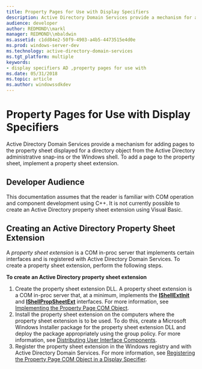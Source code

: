 ```yaml
---
title: Property Pages for Use with Display Specifiers
description: Active Directory Domain Services provide a mechanism for adding pages to the property sheet displayed for a directory object from the Active Directory administrative snap-ins or the Windows shell.
audience: developer
author: REDMOND\\markl
manager: REDMOND\\mbaldwin
ms.assetid: c1dd84e2-50f9-4903-a4b5-4473515e4d0e
ms.prod: windows-server-dev
ms.technology: active-directory-domain-services
ms.tgt_platform: multiple
keywords:
- display specifiers AD ,property pages for use with
ms.date: 05/31/2018
ms.topic: article
ms.author: windowssdkdev
---
```


# Property Pages for Use with Display Specifiers

Active Directory Domain Services provide a mechanism for adding pages to the property sheet displayed for a directory object from the Active Directory administrative snap-ins or the Windows shell. To add a page to the property sheet, implement a property sheet extension.

## Developer Audience

This documentation assumes that the reader is familiar with COM operation and component development using C++. It is not currently possible to create an Active Directory property sheet extension using Visual Basic.

## Creating an Active Directory Property Sheet Extension

A *property sheet extension* is a COM in-proc server that implements certain interfaces and is registered with Active Directory Domain Services. To create a property sheet extension, perform the following steps.

**To create an Active Directory property sheet extension**

1.  Create the property sheet extension DLL. A property sheet extension is a COM in-proc server that, at a minimum, implements the [**IShellExtInit**](_win32_ishellextinit_cpp) and [**IShellPropSheetExt**](_win32_ishellpropsheetext_cpp) interfaces. For more information, see [Implementing the Property Page COM Object](implementing-the-property-page-com-object.md).
2.  Install the property sheet extension on the computers where the property sheet extension is to be used. To do this, create a Microsoft Windows Installer package for the property sheet extension DLL and deploy the package appropriately using the group policy. For more information, see [Distributing User Interface Components](distributing-user-interface-components.md).
3.  Register the property sheet extension in the Windows registry and with Active Directory Domain Services. For more information, see [Registering the Property Page COM Object in a Display Specifier](registering-the-property-page-com-object-in-a-display-specifier.md).

 

 





